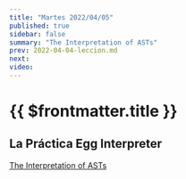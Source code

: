 ```yaml
---
title: "Martes 2022/04/05"
published: true
sidebar: false
summary: "The Interpretation of ASTs"
prev: 2022-04-04-leccion.md
next: 
video:
---
```


# {{ $frontmatter.title }}

## La Práctica Egg Interpreter

[The Interpretation of ASTs](/temas/interpretation/)